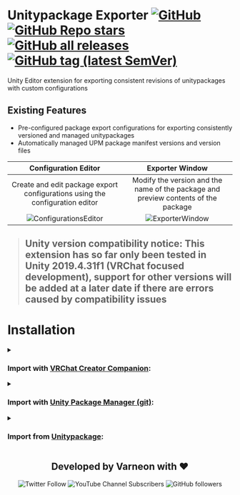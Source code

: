 <div>

# Unitypackage Exporter [![GitHub](https://img.shields.io/github/license/Varneon/Unitypackage-Exporter?color=blue&label=License&style=flat)](https://github.com/Varneon/Unitypackage-Exporter/blob/main/LICENSE) [![GitHub Repo stars](https://img.shields.io/github/stars/Varneon/Unitypackage-Exporter?style=flat&label=Stars)](https://github.com/Varneon/Unitypackage-Exporter/stargazers) [![GitHub all releases](https://img.shields.io/github/downloads/Varneon/Unitypackage-Exporter/total?color=blue&label=Downloads&style=flat)](https://github.com/Varneon/Unitypackage-Exporter/releases) [![GitHub tag (latest SemVer)](https://img.shields.io/github/v/tag/Varneon/Unitypackage-Exporter?color=blue&label=Release&sort=semver&style=flat)](https://github.com/Varneon/Unitypackage-Exporter/releases/latest)

</div>

Unity Editor extension for exporting consistent revisions of unitypackages with custom configurations

## Existing Features
* Pre-configured package export configurations for exporting consistently versioned and managed unitypackages
* Automatically managed UPM package manifest versions and version files

|Configuration Editor|Exporter Window|
:-:|:-:
|Create and edit package export configurations using the configuration editor|Modify the version and the name of the package and preview contents of the package|
![ConfigurationsEditor](https://user-images.githubusercontent.com/26690821/168445372-f21d95f6-4564-4966-bf13-b067bc8d846f.png)|![ExporterWindow](https://user-images.githubusercontent.com/26690821/168445249-7ea02f5a-3649-4fe6-bbb4-9b7e2c62d01d.png)

> ## Unity version compatibility notice: This extension has so far only been tested in Unity 2019.4.31f1 (VRChat focused development), support for other versions will be added at a later date if there are errors caused by compatibility issues

# Installation

<details><summary>

### Import with [VRChat Creator Companion](https://vcc.docs.vrchat.com/vpm/packages#user-packages):</summary>

> 1. Download `com.varneon.package-exporter.zip` from [here](https://github.com/Varneon/Unitypackage-Exporter/releases/latest)
> 2. Unpack the .zip somewhere
> 3. In VRChat Creator Companion, navigate to `Settings` > `User Packages` > `Add`
> 4. Navigate to the unpacked folder, `com.varneon.package-exporter` and click `Select Folder`
> 5. `Package Exporter` should now be visible under `Local User Packages` in the project view in VRChat Creator Companion
> 6. Click `Add`

</details><details><summary>

### Import with [Unity Package Manager (git)](https://docs.unity3d.com/2019.4/Documentation/Manual/upm-ui-giturl.html):</summary>

> 1. In the Unity toolbar, select `Window` > `Package Manager` > `[+]` > `Add package from git URL...` 
> 2. Paste the following link: `https://github.com/Varneon/Unitypackage-Exporter.git?path=/Packages/com.varneon.package-exporter`

</details><details><summary>

### Import from [Unitypackage](https://docs.unity3d.com/2019.4/Documentation/Manual/AssetPackagesImport.html):</summary>

> 1. Download latest `com.varneon.package-exporter.unitypackage` from [here](https://github.com/Varneon/Unitypackage-Exporter/releases/latest)
> 2. Import the downloaded .unitypackage into your Unity project

</details>

<div align="center">

## Developed by Varneon with :hearts:

![Twitter Follow](https://img.shields.io/twitter/follow/Varneon?color=%231c9cea&label=%40Varneon&logo=Twitter&style=for-the-badge)
![YouTube Channel Subscribers](https://img.shields.io/youtube/channel/subscribers/UCKTxeXy7gyaxr-YA9qGWOYg?color=%23FF0000&label=Varneon&logo=YouTube&style=for-the-badge)
![GitHub followers](https://img.shields.io/github/followers/Varneon?color=%23303030&label=Varneon&logo=GitHub&style=for-the-badge)

</div>
